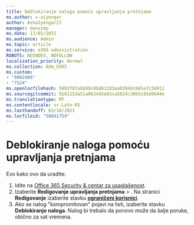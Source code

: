```yaml
---
title: Deblokiranje naloga pomoću upravljanja pretnjama
ms.author: v-aiyengar
author: AshaIyengar21
manager: dansimp
ms.date: 17/02/2021
ms.audience: Admin
ms.topic: article
ms.service: o365-administration
ROBOTS: NOINDEX, NOFOLLOW
localization_priority: Normal
ms.collection: Adm_O365
ms.custom:
- "9002486"
- "7524"
ms.openlocfilehash: 5092f87abb99c8b8612d3aa0384dcb65a7c56912
ms.sourcegitcommit: 9181153a51a8624d5e83ca5824c3865c85d0644e
ms.translationtype: MT
ms.contentlocale: sr-Latn-RS
ms.lasthandoff: 03/16/2021
ms.locfileid: "50841759"
---
```

# <a name="unblock-an-account-by-using-threat-management"></a>Deblokiranje naloga pomoću upravljanja pretnjama

Evo kako ovo da uradite: 

1. Idite na [Office 365 Security & centar za usaglašenost](https://go.microsoft.com/fwlink/p/?linkid=2077143).
1. Izaberite **Redigovanje upravljanja pretnjama**  >  . Na stranici **Redigovanje** izaberite stavku **[ograničeni korisnici](https://go.microsoft.com/fwlink/?linkid=2103514)**.
1. Ako se nalog "kompromitovan" pojavi na listi, izaberite stavku **Deblokiranje naloga**. Nalog bi trebalo da ponovo može da šalje poruke, obično za sat vremena.